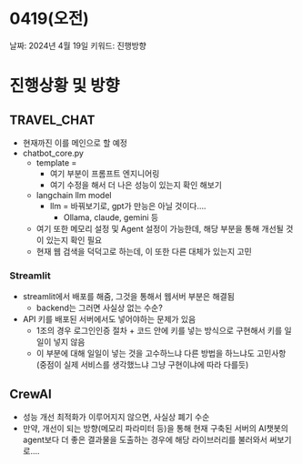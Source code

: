# 0419(오전)

날짜: 2024년 4월 19일
키워드: 진행방향

# 진행상황 및 방향

## TRAVEL_CHAT

- 현재까진 이를 메인으로 할 예정
- chatbot_core.py
    - template =
        - 여기 부분이 프롬프트 엔지니어링
        - 여기 수정을 해서 더 나은 성능이 있는지 확인 해보기
    - langchain llm model
        - llm = 바꿔보기로, gpt가 만능은 아닐 것이다….
            - Ollama, claude, gemini 등
    - 여기 또한 메모리 설정 및 Agent 설정이 가능한데, 해당 부분을 통해 개선될 것이 있는지 확인 필요
    - 현재 웹 검색을 덕덕고로 하는데, 이 또한 다른 대체가 있는지 고민

### Streamlit

- streamlit에서 배포를 해줌, 그것을 통해서 웹서버 부분은 해결됨
    - backend는 그러면 사실상 없는 수순?
- API 키를 배포된 서버에서도 넣어야하는 문제가 있음
    - 1조의 경우 로그인인증 절차 + 코드 안에 키를 넣는 방식으로 구현해서 키를 일일이 넣지 않음
    - 이 부분에 대해 일일이 넣는 것을 고수하느냐 다른 방법을 하느냐도 고민사항(중점이 실제 서비스를 생각했느냐 그냥 구현이냐에 따라 다를듯)

## CrewAI

- 성능 개선 최적화가 이루어지지 않으면, 사실상 폐기 수순
- 만약, 개선이 되는 방향(메모리 파라미터 등)을 통해
현재 구축된 서버의 AI챗봇의 agent보다 더 좋은 결과물을 도출하는 경우에 해당 라이브러리를 불러와서 써보기로….
